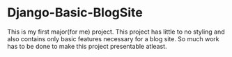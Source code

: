 # Django-Basic-BlogSite

This is my first major(for me) project.
This project has little to no styling and also contains only basic features necessary for a blog site.
So much work has to be done to make this project presentable atleast.

